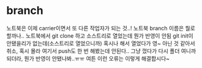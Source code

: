 # branch 
노트북은 이제 carrier이면서 또 다른 작업자가 되는 것..!
노트북 branch 이름은 뭘로 할까나..
노트북에서 git clone 하고 소스트리로 열었는데 뭔가 반영이 안됨
git init이 안됐을리가 없는데(소스트리로 열었으니까) 혹시나 해서 열었다가 영~ 아닌 것 같아서 취소, 혹시 몰라 여기서 push도 한 번 해봤는데 안된다..
그냥 껐다가 다시 폴더 여니까 되더라, 뭔가 반영이 안됐나봐..ㅠㅠ
여튼 이런 오류는 이렇게 해결합시다~